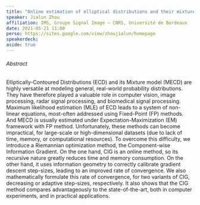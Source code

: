 ```yaml
---
title: "Online estimation of elliptical distributions and their mixture: The component-wise information gradient method"
speaker: Jialun Zhou
affiliation: IMS, Groupe Signal Image — CNRS, Université de Bordeaux
date: 2021-05-21 11:00
perso: https://sites.google.com/view/zhoujialun/homepage
speakerdeck: 
aside: true
---
```


###### Abstract

Elliptically-Contoured Distributions (ECD) and its Mixture model (MECD) are
highly versatile at modeling general, real-world probability distributions. They
have therefore played a valuable role in computer vision, image processing,
radar signal processing, and biomedical signal processing. Maximum likelihood
estimation (MLE) of ECD leads to a system of non-linear equations, most-often
addressed using Fixed-Point (FP) methods. And MECD is usually estimated under
Expectation-Maximization (EM) framework with FP method. Unfortunately, these
methods can become impractical, for large-scale or high-dimensional datasets
(due to lack of time, memory, or computational resources). To overcome this
difficulty, we introduce a Riemannian optimization method, the Component-wise
Information Gradient. On the one hand, CIG is an online method, so its recursive
nature greatly reduces time and memory consumption. On the other hand, it uses
information geometry to correctly calibrate gradient descent step-sizes, leading
to an improved rate of convergence. We also mathematically formulate this rate
of convergence, for two variants of CIG, decreasing or adaptive step-sizes,
respectively. It also shows that the CIG method compares advantageously to the
state-of-the-art, both in computer experiments, and in practical applications.
